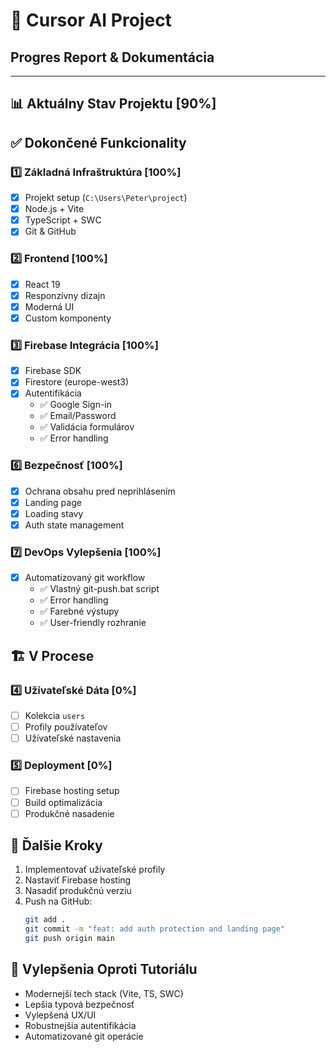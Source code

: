 # 🎯 Cursor AI Project
## Progres Report & Dokumentácia

---

## 📊 Aktuálny Stav Projektu [90%]

## ✅ Dokončené Funkcionality

### 1️⃣ Základná Infraštruktúra [100%]
- [x] Projekt setup (`C:\Users\Peter\project`)
- [x] Node.js + Vite
- [x] TypeScript + SWC
- [x] Git & GitHub

### 2️⃣ Frontend [100%]
- [x] React 19
- [x] Responzívny dizajn
- [x] Moderná UI
- [x] Custom komponenty

### 3️⃣ Firebase Integrácia [100%]
- [x] Firebase SDK
- [x] Firestore (europe-west3)
- [x] Autentifikácia
  - ✅ Google Sign-in
  - ✅ Email/Password
  - ✅ Validácia formulárov
  - ✅ Error handling

### 6️⃣ Bezpečnosť [100%]
- [x] Ochrana obsahu pred neprihlásením
- [x] Landing page
- [x] Loading stavy
- [x] Auth state management

### 7️⃣ DevOps Vylepšenia [100%]
- [x] Automatizovaný git workflow
  - ✅ Vlastný git-push.bat script
  - ✅ Error handling
  - ✅ Farebné výstupy
  - ✅ User-friendly rozhranie

## 🏗️ V Procese

### 4️⃣ Užívateľské Dáta [0%]
- [ ] Kolekcia `users`
- [ ] Profily používateľov
- [ ] Užívateľské nastavenia

### 5️⃣ Deployment [0%]
- [ ] Firebase hosting setup
- [ ] Build optimalizácia
- [ ] Produkčné nasadenie

## 📝 Ďalšie Kroky
1. Implementovať užívateľské profily
2. Nastaviť Firebase hosting
3. Nasadiť produkčnú verziu
4. Push na GitHub:
   ```bash
   git add .
   git commit -m "feat: add auth protection and landing page"
   git push origin main
   ```

## 🚀 Vylepšenia Oproti Tutoriálu
- Modernejší tech stack (Vite, TS, SWC)
- Lepšia typová bezpečnosť
- Vylepšená UX/UI
- Robustnejšia autentifikácia
- Automatizované git operácie 